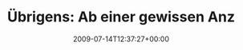 ---
retweeted: false
source: <a href="http://twitter.com" rel="nofollow">Twitter Web Client</a>
entities:
  hashtags: []
  symbols: []
  user_mentions: []
  urls: []
display_text_range:
- '0'
- '121'
favorite_count: '1'
id_str: '2631415246'
truncated: false
retweet_count: '0'
id: '2631415246'
created_at: Tue Jul 14 12:37:27 +0000 2009
favorited: false
full_text: 'Übrigens: Ab einer gewissen Anzahl von Windows-Servern ist in Unternehmen
  die Ausgabe von Firmenrevolvern vorgeschrieben.'
lang: de
tags:
- pesos:twitter
date: '2009-07-14T12:37:27+00:00'
src: https://twitter.com/bascht/status/2631415246
original_url: https://twitter.com/bascht/status/2631415246
type: twitter_tweet
text: 'Übrigens: Ab einer gewissen Anzahl von Windows-Servern ist in Unternehmen die
  Ausgabe von Firmenrevolvern vorgeschrieben.'
title: 'Übrigens: Ab einer gewissen Anz'

---